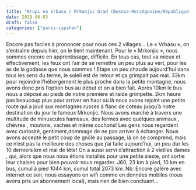 ```yaml
---
title: "Krupi na Vrbasu / Mrkonjic Grad (Bosnie-Herzégovine/République Serbe de Bosnie)"
date: 2019-06-03
draft: false
categories: ["paris-ispahan"]
---
```


Encore pas faciles à prononcer pour nous ces 2 villages… Le « Vrbasu », on s’entraîne depuis hier, on le tient maintenant. Pour le « Mrkonjic », nous sommes encore en apprentissage, difficile. En tous cas, tout va mieux et effectivement, les feux ont l’air de se remettre un peu plus au vert, pour les as de la godasse que nous sommes !
Etape un peu chaude aujourd’hui dans tous les sens du terme, le soleil est de retour et ça grimpait pas mal. 33km pour rejoindre l’hébergement le plus proche dans la petite montagne, nous avons donc pris l’option bus au début et on a bien fait. Après 10km le bus nous a déposé au pieds de notre première et raide grimpette. 2km heure pas beaucoup plus pour arriver en haut où là nous avons rejoint une petite route qui a joué aux montagnes russes à flanc de coteau jusqu’à notre destination du jour le fameux Mrkonjic. Nous avons marché à travers une multitude de minuscules hameaux, des fermes avec quelques animaux , chèvres , moutons, vaches et même cochons! Les gens nous regardent avec curiosité, gentiment,dommage de ne pas arriver à échanger. Nous avons accepté le petit coup de gnôle au passage, là on se comprend, mais ce n’est pas la meilleure des choses que j’ai faite aujourd’hui, un peu dur les 10 derniers km et mal de tête! On a aussi servi d’attraction à 2 vieilles dames , qui, alors que nous nous étions installés pour une petite sieste, ont sortie leur chaises pour bien pouvoir nous regarder.
J60, 23 km à pied, 10 km en bus, cumul à pied 1044 km, cumul total 2073 km.
Nb. Encore galère avec internet ce soir, nous essayons en wifi comme en données mobiles (nous avons pris un abonnement local), mais rien de bien concluant…
